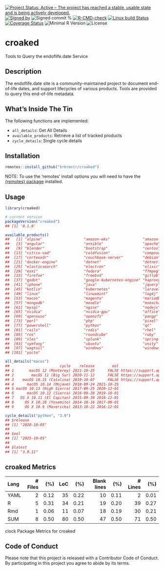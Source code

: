 
[![Project Status: Active – The project has reached a stable, usable
state and is being actively
developed.](https://www.repostatus.org/badges/latest/active.svg)](https://www.repostatus.org/#active)
[![Signed
by](https://img.shields.io/badge/Keybase-Verified-brightgreen.svg)](https://keybase.io/hrbrmstr)
![Signed commit
%](https://img.shields.io/badge/Signed_Commits-100%25-lightgrey.svg)
[![R-CMD-check](https://github.com/hrbrmstr/croaked/workflows/R-CMD-check/badge.svg)](https://github.com/hrbrmstr/croaked/actions?query=workflow%3AR-CMD-check)
[![Linux build
Status](https://travis-ci.org/hrbrmstr/croaked.svg?branch=master)](https://travis-ci.org/hrbrmstr/croaked)
[![Coverage
Status](https://codecov.io/gh/hrbrmstr/croaked/branch/master/graph/badge.svg)](https://codecov.io/gh/hrbrmstr/croaked)
![Minimal R
Version](https://img.shields.io/badge/R%3E%3D-3.6.0-blue.svg)
![License](https://img.shields.io/badge/License-MIT-blue.svg)

# croaked

Tools to Query the endoflife.date Service

## Description

The endoflife.date site is a community-maintained project to document
end-of-life dates, and support lifecycles of various products. Tools are
provided to query this end-of-life metadata.

## What’s Inside The Tin

The following functions are implemented:

-   `all_details`: Get All Details
-   `available_products`: Retrieve a list of tracked products
-   `cycle_details`: Single cycle details

## Installation

``` r
remotes::install_github("hrbrmstr/croaked")
```

NOTE: To use the ‘remotes’ install options you will need to have the
[{remotes} package](https://github.com/r-lib/remotes) installed.

## Usage

``` r
library(croaked)

# current version
packageVersion("croaked")
## [1] '0.1.0'
```

``` r
available_products()
##   [1] "alpine"                   "amazon-eks"               "amazon-linux"             "android"                 
##   [5] "angular"                  "ansible"                  "apache"                   "api-platform"            
##   [9] "blender"                  "bootstrap"                "centos"                   "cfengine"                
##  [13] "citrix-vad"               "coldfusion"               "composer"                 "consul"                  
##  [17] "cortexxdr"                "couchbase-server"         "debian"                   "django"                  
##  [21] "docker-engine"            "dotnet"                   "dotnetfx"                 "drupal"                  
##  [25] "elasticsearch"            "electron"                 "elixir"                   "emberjs"                 
##  [29] "esxi"                     "fedora"                   "ffmpeg"                   "filemaker"               
##  [33] "firefox"                  "freebsd"                  "gitlab"                   "go"                      
##  [37] "godot"                    "google-kubernetes-engine" "haproxy"                  "horizon"                 
##  [41] "iphone"                   "java"                     "jquery"                   "kindle"                  
##  [45] "kotlin"                   "kubernetes"               "laravel"                  "lineageos"               
##  [49] "linux"                    "linuxmint"                "log4j"                    "looker"                  
##  [53] "macos"                    "magento"                  "mariadb"                  "mediawiki"               
##  [57] "mongodb"                  "moodle"                   "msexchange"               "mssqlserver"             
##  [61] "mysql"                    "nginx"                    "nodejs"                   "nomad"                   
##  [65] "nvidia"                   "nvidia-gpu"               "office"                   "openbsd"                 
##  [69] "opensuse"                 "openzfs"                  "pangp"                    "panos"                   
##  [73] "perl"                     "php"                      "pixel"                    "postgresql"              
##  [77] "powershell"               "python"                   "qt"                       "rabbitmq"                
##  [81] "rails"                    "redis"                    "rhel"                     "rocky-linux"             
##  [85] "ros"                      "roundcube"                "ruby"                     "samsung-mobile"          
##  [89] "sles"                     "splunk"                   "spring-framework"         "surface"                 
##  [93] "symfony"                  "ubuntu"                   "unity"                    "visualstudio"            
##  [97] "wagtail"                  "windows"                  "windowsembedded"          "windowsserver"           
## [101] "yocto"

all_details("macos")
##                       cycle    release        eol                               link
## 1       macOS 12 (Monterey) 2021-10-25      FALSE https://support.apple.com/HT212585
## 2        macOS 11 (Big Sur) 2020-11-12      FALSE https://support.apple.com/HT211896
## 3    macOS 10.15 (Catalina) 2019-10-07      FALSE https://support.apple.com/HT210642
## 4      macOS 10.14 (Mojave) 2018-09-24 2021-10-25                               <NA>
## 5 macOS 10.13 (High Sierra) 2017-09-25 2020-12-01                               <NA>
## 6      macOS 10.12 (Sierra) 2016-09-20 2019-10-01                               <NA>
## 7   OS X 10.11 (El Capitan) 2015-09-30 2018-12-01                               <NA>
## 8     OS X 10.10 (Yosemite) 2014-10-16 2017-08-01                               <NA>
## 9     OS X 10.9 (Mavericks) 2013-10-22 2016-12-01                               <NA>

cycle_details("python", "3.9")
## $release
## [1] "2020-10-05"
## 
## $eol
## [1] "2025-10-05"
## 
## $latest
## [1] "3.9.11"
```

## croaked Metrics

| Lang | \# Files |  (%) | LoC |  (%) | Blank lines |  (%) | \# Lines |  (%) |
|:-----|---------:|-----:|----:|-----:|------------:|-----:|---------:|-----:|
| YAML |        2 | 0.12 |  35 | 0.22 |          10 | 0.11 |        2 | 0.01 |
| R    |        5 | 0.31 |  34 | 0.21 |          19 | 0.20 |       39 | 0.27 |
| Rmd  |        1 | 0.06 |  11 | 0.07 |          18 | 0.19 |       30 | 0.21 |
| SUM  |        8 | 0.50 |  80 | 0.50 |          47 | 0.50 |       71 | 0.50 |

clock Package Metrics for croaked

## Code of Conduct

Please note that this project is released with a Contributor Code of
Conduct. By participating in this project you agree to abide by its
terms.
